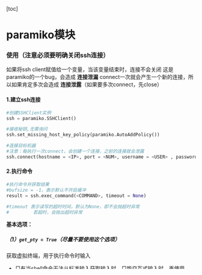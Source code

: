 [toc]
# paramiko模块

### 使用（注意必须要明确关闭ssh连接）

如果将ssh client赋值给一个变量，当该变量结束时，连接不会关闭
这是paramiko的一个bug，会造成 **连接泄漏**
connect一次就会产生一个新的连接，所以如果肯定多次会造成 **连接泄露**（如果要多次connect，先close）

#### 1.建立ssh连接
```python
#创建SSHClient实例
ssh = paramiko.SSHClient()                

#接收秘钥,无需询问
ssh.set_missing_host_key_policy(paramiko.AutoAddPolicy())

#连接目标机器
#注意：每执行一次connect，会创建一个连接，之前的连接就会泄露
ssh.connect(hostname = <IP>, port = <NUM>, username = <USER> , password = <PASSWD>)
```

#### 2.执行命令
```python
#执行命令并获取结果
#bufsize = -1，表示默认不开启缓冲
result = ssh.exec_command(<COMMAND>, timeout = None)

#timeout 表示读写的超时时间，默认为None，即不会抛超时异常
#         若超时，会抛出超时异常
```

**基本选项：**

##### （1）`get_pty = True`（**尽量不要使用这个选项**）
获取虚拟终端，用于执行命令时输入
* 只有当shell命令无法从标准输入获取输入时，只能交互式输入时，再使用

* 注意：
  * 获取虚拟终端后，所有输出都输出到标准输出
    * 因为在远端是标准错误输出，该标准错误输出会输出到当前虚拟终端的标准输出
  * 一闪而过的输出也会被捕捉，即输出到标准输出
* 缺点：
  * 就是上面需要注意的内容，输入的内容如果太快，则会在输出中获取，影响输入

#### 3.执行命令时输入
* 比如使用sudo命令时需要输入密码
* 可以不采用pty的方式，sudo可以从标准输入中获取密码
* `sudo -S -p ''` 这样就不会有其他干扰性的输出了
  * -S，stdin表示从标准输入获取密码，比如：`echo xx | sudo -S ls`
  * -p ''，表示不输入任何提示信息
```python
#输入
result[0].write('xx\n')   #必须以'\n'结束
result[0].flush()       #默认是不开启缓冲，所以不一定要flush
```

#### 4.获取执行结果
```python
#返回一个元组：输入、输出 和 错误信息 的生成器对象
stdout=result[1].read().decode()
stderr=result[2].read().decode()
```

#### 5.关闭ssh连接
```python
#关闭ssh连接
ssh.close()
```
